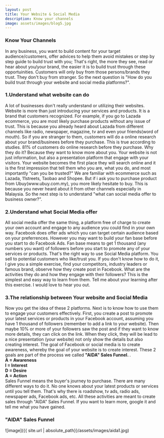 ```yaml
---
layout: post
title: Your Website & Social Media
description: Know your channels
image: assets/images/blog5.jpg
---
```


<h3><strong>Know Your Channels</strong></h3>
In any business, you want to build content for your target audience/customers, offer advices to help them avoid mistakes or step by step guide to build trust with you; That's right, the more they see, read or hear about you/your brand, the easier it is to build trust through these opportuinities. Customers will only buy from those persons/brands they trust. They don't buy from stranger.
So the next question is "How do you build trust through your website and social media platforms?".

<h3><strong>1.Understand what website can do</strong></h3>
A lot of businesses don't really understand or utilizing their websites. Website is more than just introducing your services and products. It is a brand that customers recognized. For example, if you go to Lazada ecommerce, you are most likely purchase products without any issue of trust. This is because you already heard about Lazada from different channels like radio, newspaper, magazine, tv and even your friends(word of mouth). So if you are stranger to them, customers will do a online research about your brand/businees before they purchase. This is true according to studies. 81% of customers do online research before they purchase. Why they do it? Because they want to know more about you. Your website is not just information, but also a presentation platform that engage with your visitors. Your website becomes the first place they will search online and it is the first impression that tell them who you are, what you do, and most importantly "can you be trusted?"
We are familiar with ecommerce such as Lazada, 11streets, Taobao and Shopee. But if i ask you to purchase product from Ubuy(www.ubuy.com.my), you more likely hesitate to buy. This is because you never heard about it from other channels especially in Malaysia.
So the next step is to understand "what can social media offer to business owner?".

<h3><strong>2.Understand what Social Media offer</strong></h3>
All social media offer the same thing, a platform free of charge to create your own account and engage to any audience you could find in your own way. Facebook does offer ads which you can target certain audience based on your preferrences. However you may want to build your fan base before you start to do Facebook Ads. Fan base means to get 1 thousand (any numbers you want) of followers before you start to promote any of your services or products. That's the right way to use Social Media platform. You sell to potential customers who like/trust you. If you don't know how to do it, I give you a simple exercise, find your competitors, industry leaders or famous brand, observe how they create post in Facebook. What are the activities they do and how they engage with their followers? This is the simplest and easy way to learn from them. Tell me about your learning after this exercise. I would love to hear you out.

<h3><strong>3.The relationship between Your website and Social Media</strong></h3>
Now you get the idea of these 2 platforms. Next is to know how to use them to engage your customers effectively. First, you create a post to promote your latest services or products in your Facebook account, assuming you have 1 thousand of followers (remember to add a link to your website). Then maybe 10% or more of your followers saw the post and if they want to know more details, they can click on the link. When they click, they will be lead to a nice presentation (your website) not only show the details but also creating interest. The goal of Facebook or social media is to create awareness, whereby the goal of your website is to create interest. These 2 goals are part of the process we called <strong>"AIDA" Sales Funnel. </strong>. <br><strong>A = Awareness<br>I = Interest<br>D = Desire<br>A = Action</strong><br>
Sales Funnel means the buyer's journey to purchase. There are many different ways to do it.
No one knows about your latest products or services until you tell them. That's why there is roadshow, tv ads, radio ads, newspaper ads, Facebook ads, etc. All these activities are meant to create sales through "AIDA" Sales Funnel. If you want to learn more, google it and tell me what you have gained. <br>

<h3><strong>"AIDA" Sales Funnel</strong></h3>
![image]({{ site.url | absolute_path}}/assets/images/aida1.jpg)

<!--
<h3><strong>2.Choose the right channels</strong></h3>
Different channels have their own different audience. Thus You have to decide what kind of customers you want to target. Since these channels have big informations about their audience, you might need to do research and understand them beforehand. For example, if you opened a Pet Shop and you want to target people who love animals; the easiest way is to use Facebook. Nowadays Facebook has become the first social media platforms to be used because of it's functionality and almost everyone has a facebook account. You can create "page" or "group" specifically for your businesses and straight away look for your customers.

<h3><strong>3.Create Awareness</strong></h3>
They all come with the same strategy, create awareness of your brand through these channels.  All these activities were meant to create awareness in what we called "Sales Funnel" in marketing term. In corporate practice there is a basic Sales Funnel which we called <strong>"AIDA"</strong>. <br><strong>A = Awareness<br>I = Interest<br>D = Desire<br>A = Action</strong><br>


This is because of huge personal data which they have being gathering since many years ago. Now they are offering these informations to marketers or owners who want to advertise based on personal preferences, hobbies, interest, group, etc.-->
